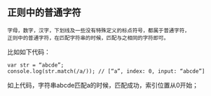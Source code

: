 ## 正则中的普通字符

```
字母，数字，汉字，下划线及一些没有特殊定义的标点符号，都属于普通字符，
正则中的普通字符，在匹配字符串的时候，匹配与之相同的字符即可。
```

比如如下代码：
```
var str = “abcde”;
console.log(str.match(/a/)); // [“a”, index: 0, input: “abcde”]
```

如上代码，字符串abcde匹配a的时候，匹配成功，索引位置从0开始；